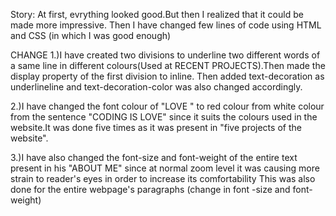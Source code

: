 Story:
At first, evrything looked good.But then I realized that it could be made more impressive.
Then I have changed few lines of code using HTML and CSS (in which I was good enough)

CHANGE
1.)I have created two divisions to underline two different words of a same line in different colours(Used at RECENT PROJECTS).Then made the display property of the first division to inline.
Then added text-decoration as underlineline and text-decoration-color was also changed accordingly.

2.)I have changed the font colour of "LOVE " to red colour from white colour from the sentence "CODING IS LOVE" since it suits the colours used in the website.It was done five times as it was present in "five projects of the website".

3.)I have also changed the font-size and font-weight of the entire text present in his "ABOUT ME" since at normal zoom level it was causing more strain to reader's eyes in order to increase its comfortability 
This was also done for the entire webpage's paragraphs (change in font -size and font-weight)

